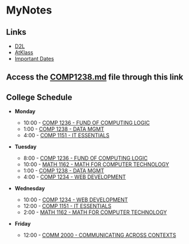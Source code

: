# MyNotes 

## Links
- [D2L](https://learn.georgebrown.ca)
- [AtKlass](https://app.atklass.com)
- [Important Dates](https://www.georgebrown.ca/current-students/important-dates?term=27246&category=131)


## Access the [COMP1238.md](comp1238.md) file through this link 

## College Schedule

- **Monday**

  - 10:00 - [COMP 1236 - FUND OF COMPUTING LOGIC](https://learn.georgebrown.ca/d2l/home/416378)
  - 1:00 - [COMP 1238 - DATA MGMT](https://learn.georgebrown.ca/d2l/home/412494)
  - 4:00 - [COMP 1151 - IT ESSENTIALS](https://learn.georgebrown.ca/d2l/home/408347)

- **Tuesday**

  - 8:00 - [COMP 1236 - FUND OF COMPUTING LOGIC](https://learn.georgebrown.ca/d2l/home/416378)
  - 10:00 - [MATH 1162 - MATH FOR COMPUTER TECHNOLOGY](https://learn.georgebrown.ca/d2l/home/398750)
  - 1:00 - [COMP 1238 - DATA MGMT](https://learn.georgebrown.ca/d2l/home/412494)
  - 4:00 - [COMP 1234 - WEB DEVELOPMENT](https://learn.georgebrown.ca/d2l/home/416183)

- **Wednesday**

    - 10:00 - [COMP 1234 - WEB DEVELOPMENT](https://learn.georgebrown.ca/d2l/home/416183)
    - 12:00 - [COMP 1151 - IT ESSENTIALS](https://learn.georgebrown.ca/d2l/home/408347)
    - 2:00 - [MATH 1162 - MATH FOR COMPUTER TECHNOLOGY](https://learn.georgebrown.ca/d2l/home/398750)
 
- **Friday**

  - 12:00 - [COMM 2000 - COMMUNICATING ACROSS CONTEXTS](https://learn.georgebrown.ca/d2l/home/395473) 
